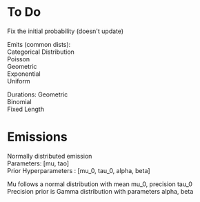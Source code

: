 # To Do

Fix the initial probability (doesn't update)  

Emits (common dists):  
Categorical Distribution  
Poisson  
Geometric  
Exponential  
Uniform 

Durations: 
Geometric  
Binomial  
Fixed Length  


# Emissions


Normally distributed emission  
Parameters: [mu, tao]  
Prior Hyperparameters : [mu_0, tau_0, alpha, beta]  

Mu follows a normal distribution with mean mu_0, precision tau_0  
Precision prior is Gamma distribution with parameters alpha, beta  
